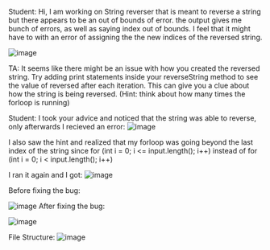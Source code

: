 
Student: Hi, I am working on String reverser that is meant to reverse a string but there appears to be an out of bounds of error. the output gives me bunch of errors, as well as saying index out of bounds. I feel that it might have to with an error of assigning the the new indices of the reversed string.

![image](https://cdn.discordapp.com/attachments/974137838180380672/1181123820728361040/Screenshot_2023-12-03_at_10.43.29_PM.png?ex=657fea47&is=656d7547&hm=2ab83ff313b8633da283f89cb167d41ba87692934f723f231578273ae0582bf1&)

TA: 
 It seems like there might be an issue with how you created the reversed string. Try adding print statements inside your reverseString method to see the value of reversed after each iteration. This can give you a clue about how the string is being reversed. (Hint: think about how many times the forloop is running)


Student: I took your advice and noticed that the string was able to reverse, only afterwards I recieved an error:
![image](https://cdn.discordapp.com/attachments/974137838180380672/1181122576911712266/Screenshot_2023-12-03_at_10.38.33_PM.png?ex=657fe91e&is=656d741e&hm=58270f127ac14f923b2d78fcf226239b5ad7f0a2d42eacdcfab54791283f288d&)

I also saw the hint and realized that my forloop was going beyond the last index of the string since         for (int i = 0; i <= input.length(); i++) instead of for (int i = 0; i < input.length(); i++)

I ran it again and I got: 
![image](https://cdn.discordapp.com/attachments/974137838180380672/1181124972383567952/Screenshot_2023-12-03_at_10.48.45_PM.png?ex=657feb59&is=656d7659&hm=7e9a91ed0333f9dae08737933d52cf670ffd3006a6506d125c980b9fbfbf7ec7&)


Before fixing the bug:

![image](https://cdn.discordapp.com/attachments/974137838180380672/1181125937685856337/Screenshot_2023-12-03_at_10.52.25_PM.png?ex=657fec3f&is=656d773f&hm=453e834ef8dfa3293e3f607a54b3b57915368ed8f19b11f9763aafb27bcd1c06&)
After fixing the bug:

![image](https://cdn.discordapp.com/attachments/974137838180380672/1181125937941717062/Screenshot_2023-12-03_at_10.52.35_PM.png?ex=657fec3f&is=656d773f&hm=12bcb089e5112d7bbf13d464e8ccd78f0408322bdbddcda16394071549d27c46&)



File Structure:
![image](https://cdn.discordapp.com/attachments/974137838180380672/1181125629173833729/Screenshot_2023-12-03_at_10.50.50_PM.png?ex=657febf6&is=656d76f6&hm=b7c4aa3cb538c43104a09e4cf2c5ef3206f5c47942a694c8b14bb3faab7af214&)


